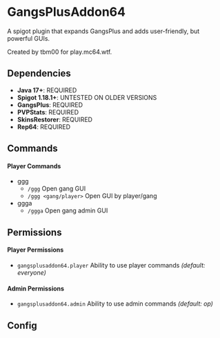 # GangsPlusAddon64
A spigot plugin that expands GangsPlus and adds user-friendly, but powerful GUIs.

Created by tbm00 for play.mc64.wtf.


## Dependencies
- **Java 17+**: REQUIRED
- **Spigot 1.18.1+**: UNTESTED ON OLDER VERSIONS
- **GangsPlus**: REQUIRED
- **PVPStats**: REQUIRED
- **SkinsRestorer**: REQUIRED
- **Rep64**: REQUIRED


## Commands
#### Player Commands 
- ggg
  - `/ggg` Open gang GUI
  - `/ggg <gang/player>` Open GUI by player/gang
- ggga
  - `/ggga` Open gang admin GUI


## Permissions
#### Player Permissions
- `gangsplusaddon64.player` Ability to use player commands *(default: everyone)*

#### Admin Permissions
- `gangsplusaddon64.admin` Ability to use admin commands *(default: op)*


## Config
```

```